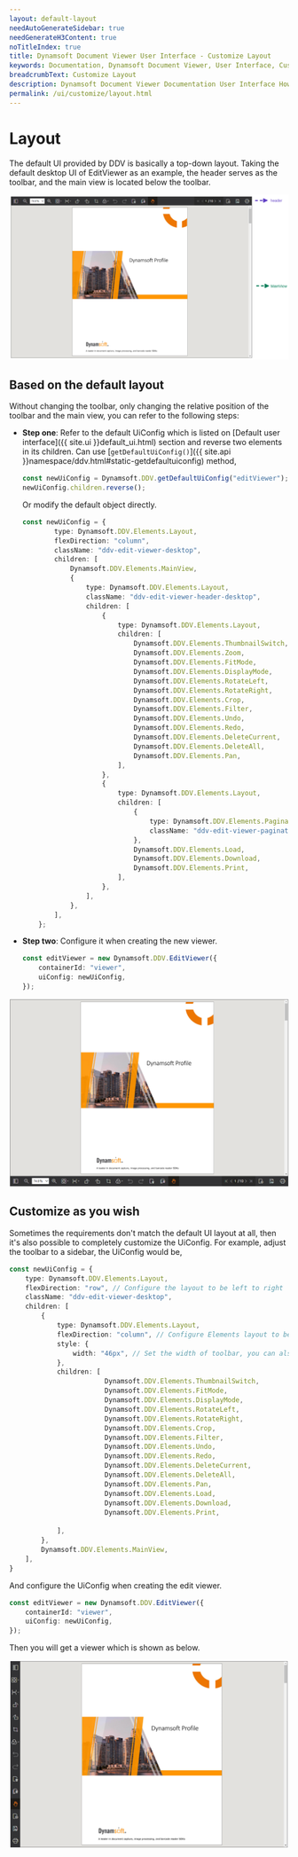 ```yaml
---
layout: default-layout
needAutoGenerateSidebar: true
needGenerateH3Content: true
noTitleIndex: true
title: Dynamsoft Document Viewer User Interface - Customize Layout
keywords: Documentation, Dynamsoft Document Viewer, User Interface, Customize Layout
breadcrumbText: Customize Layout
description: Dynamsoft Document Viewer Documentation User Interface How to Customize Layout 
permalink: /ui/customize/layout.html
---
```


# Layout

The default UI provided by DDV is basically a top-down layout. Taking the default desktop UI of EditViewer as an example, the header serves as the toolbar, and the main view is located below the toolbar.

![Header & main view](/assets/imgs/cuslayoutbefore.png)

## Based on the default layout

Without changing the toolbar, only changing the relative position of the toolbar and the main view, you can refer to the following steps:

- **Step one**: Refer to the default UiConfig which is listed on [Default user interface]({{ site.ui }}default_ui.html) section and reverse two elements in its children. Can use [`getDefaultUiConfig()`]({{ site.api }}namespace/ddv.html#static-getdefaultuiconfig) method,
    ```typescript
    const newUiConfig = Dynamsoft.DDV.getDefaultUiConfig("editViewer");
    newUiConfig.children.reverse();
    ```

    Or modify the default object directly.
    ```typescript
    const newUiConfig = {
            type: Dynamsoft.DDV.Elements.Layout,
            flexDirection: "column",
            className: "ddv-edit-viewer-desktop",
            children: [
                Dynamsoft.DDV.Elements.MainView,
                {
                    type: Dynamsoft.DDV.Elements.Layout,
                    className: "ddv-edit-viewer-header-desktop",
                    children: [
                        {
                            type: Dynamsoft.DDV.Elements.Layout,
                            children: [
                                Dynamsoft.DDV.Elements.ThumbnailSwitch,
                                Dynamsoft.DDV.Elements.Zoom,
                                Dynamsoft.DDV.Elements.FitMode,
                                Dynamsoft.DDV.Elements.DisplayMode,
                                Dynamsoft.DDV.Elements.RotateLeft,
                                Dynamsoft.DDV.Elements.RotateRight,
                                Dynamsoft.DDV.Elements.Crop,
                                Dynamsoft.DDV.Elements.Filter,
                                Dynamsoft.DDV.Elements.Undo,
                                Dynamsoft.DDV.Elements.Redo,
                                Dynamsoft.DDV.Elements.DeleteCurrent,
                                Dynamsoft.DDV.Elements.DeleteAll,
                                Dynamsoft.DDV.Elements.Pan,
                            ],
                        },
                        {
                            type: Dynamsoft.DDV.Elements.Layout,
                            children: [
                                {
                                    type: Dynamsoft.DDV.Elements.Pagination,
                                    className: "ddv-edit-viewer-pagination-desktop",
                                },
                                Dynamsoft.DDV.Elements.Load,
                                Dynamsoft.DDV.Elements.Download,
                                Dynamsoft.DDV.Elements.Print,
                            ],
                        },
                    ],
                },
            ],
        };
    ```
- **Step two**: Configure it when creating the new viewer.
    ```typescript
    const editViewer = new Dynamsoft.DDV.EditViewer({
        containerId: "viewer",
        uiConfig: newUiConfig,
    });
    ```

![Reverse header and main view](/assets/imgs/cusrevafter.png)


## Customize as you wish

Sometimes the requirements don't match the default UI layout at all, then it's also possible to completely customize the UiConfig. For example, adjust the toolbar to a sidebar, the UiConfig would be,

```typescript
const newUiConfig = {
    type: Dynamsoft.DDV.Elements.Layout,
    flexDirection: "row", // Configure the layout to be left to right
    className: "ddv-edit-viewer-desktop",
    children: [
        {
            type: Dynamsoft.DDV.Elements.Layout,
            flexDirection: "column", // Configure Elements layout to be top-down.
            style: {
                width: "46px", // Set the width of toolbar, you can also set other style configurations here.
            },
            children: [
                        Dynamsoft.DDV.Elements.ThumbnailSwitch,
                        Dynamsoft.DDV.Elements.FitMode,
                        Dynamsoft.DDV.Elements.DisplayMode,
                        Dynamsoft.DDV.Elements.RotateLeft,
                        Dynamsoft.DDV.Elements.RotateRight,
                        Dynamsoft.DDV.Elements.Crop,
                        Dynamsoft.DDV.Elements.Filter,
                        Dynamsoft.DDV.Elements.Undo,
                        Dynamsoft.DDV.Elements.Redo,
                        Dynamsoft.DDV.Elements.DeleteCurrent,
                        Dynamsoft.DDV.Elements.DeleteAll,
                        Dynamsoft.DDV.Elements.Pan,
                        Dynamsoft.DDV.Elements.Load,
                        Dynamsoft.DDV.Elements.Download,
                        Dynamsoft.DDV.Elements.Print,

            ],
        },
        Dynamsoft.DDV.Elements.MainView,
    ],
}
```

And configure the UiConfig when creating the edit viewer.

```typescript
const editViewer = new Dynamsoft.DDV.EditViewer({
    containerId: "viewer",
    uiConfig: newUiConfig,
});
```

Then you will get a viewer which is shown as below.

![Change toolbar to a sidebar](/assets/imgs/cussidebar.png)

